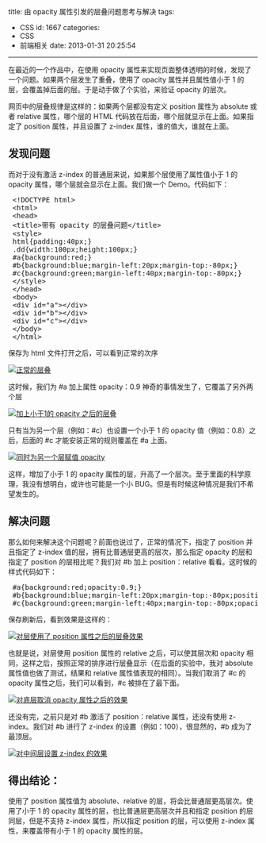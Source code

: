 title: 由 opacity 属性引发的层叠问题思考与解决
tags:

- CSS
  id: 1667
  categories:
- CSS
- 前端相关
  date: 2013-01-31 20:25:54

---

在最近的一个作品中，在使用 opacity 属性来实现页面整体透明的时候，发现了一个问题。如果两个层发生了重叠，使用了 opacity 属性并且属性值小于 1 的层，会覆盖掉后面的层。于是动手做了个实验，来验证 opacity 的层次。

网页中的层叠规律是这样的：如果两个层都没有定义 position 属性为 absolute 或者 relative 属性，哪个层的 HTML 代码放在后面，哪个层就显示在上面。如果指定了 position 属性，并且设置了 z-index 属性，谁的值大，谁就在上面。

## 发现问题

而对于没有激活 z-index 的普通层来说，如果那个层使用了属性值小于 1 的 opacity 属性，哪个层就会显示在上面。我们做一个 Demo。代码如下：

<pre> &lt;!DOCTYPE html&gt;
 &lt;html&gt;
 &lt;head&gt;
 &lt;title&gt;带有 opacity 的层叠问题&lt;/title&gt;
 &lt;style&gt;
 html{padding:40px;}
 .dd{width:100px;height:100px;}
 #a{background:red;}
 #b{background:blue;margin-left:20px;margin-top:-80px;}
 #c{background:green;margin-left:40px;margin-top:-80px;}
 &lt;/style&gt;
 &lt;/head&gt;
 &lt;body&gt;
 &lt;div id="a"&gt;&lt;/div&gt;
 &lt;div id="b"&gt;&lt;/div&gt;
 &lt;div id="c"&gt;&lt;/div&gt;
 &lt;/body&gt;
 &lt;/html&gt;</pre>

保存为 html 文件打开之后，可以看到正常的次序

[![正常的层叠](https://qxzm-cdn.sapi.work/blog/2013/02/1667/opacity0.png)](https://qxzm-cdn.sapi.work/blog/2013/02/1667/opacity0.png)

这时候，我们为 #a 加上属性 opacity：0.9 神奇的事情发生了，它覆盖了另外两个层

[![加上小于1的 opacity 之后的层叠](https://qxzm-cdn.sapi.work/blog/2013/02/1667/opacity1.png)](https://qxzm-cdn.sapi.work/blog/2013/02/1667/opacity1.png)

只有当为另一个层（例如：#c）也设置一个小于 1 的 opacity 值（例如：0.8）之后，后面的 #c 才能安装正常的规则覆盖在 #a 上面。

[![同时为另一个层赋值 opacity](https://qxzm-cdn.sapi.work/blog/2013/02/1667/opacity2.png)](https://qxzm-cdn.sapi.work/blog/2013/02/1667/opacity2.png)

这样，增加了小于 1 的 opacity 属性的层，升高了一个层次。至于里面的科学原理，我没有想明白，或许也可能是一个小 BUG。但是有时候这种情况是我们不希望发生的。

## 解决问题

那么如何来解决这个问题呢？前面也说过了，正常的情况下，指定了 position 并且指定了 z-index 值的层，拥有比普通层更高的层次，那么指定 opacity 的层和指定了 position 的层相比呢？我们对 #b 加上 position：relative 看看。这时候的样式代码如下：

<pre> #a{background:red;opacity:0.9;}
 #b{background:blue;margin-left:20px;margin-top:-80px;position:relative;}
 #c{background:green;margin-left:40px;margin-top:-80px;opacity:0.8;}</pre>

保存刷新后，看到效果是这样的：

[![对层使用了 position 属性之后的层叠效果](https://qxzm-cdn.sapi.work/blog/2013/02/1667/opacity3.png)](https://qxzm-cdn.sapi.work/blog/2013/02/1667/opacity3.png)

也就是说，对层使用 position 属性的 relative 之后，可以使其层次和 opacity 相同，这样之后，按照正常的排序进行层叠显示（在后面的实验中，我对 absolute 属性值也做了测试，结果和 relative 属性值表现的相同）。当我们取消了 #c 的 opacity 属性之后，我们可以看到，#c 被排在了最下面。

[![对底层取消 opacity 属性之后的效果](https://qxzm-cdn.sapi.work/blog/2013/02/1667/opacity4.png)](https://qxzm-cdn.sapi.work/blog/2013/02/1667/opacity4.png)

还没有完，之前只是对 #b 激活了 position：relative 属性，还没有使用 z-index。我们对 #b 进行了 z-index 的设置（例如：100），很显然的，#b 成为了最顶层。

[![对中间层设置 z-index 的效果](https://qxzm-cdn.sapi.work/blog/2013/02/1667/opacity5.png)](https://qxzm-cdn.sapi.work/blog/2013/02/1667/opacity5.png)

## 得出结论：

使用了 position 属性值为 absolute、relative 的层，将会比普通层更高层次。使用了小于 1 的 opacity 属性的层，也比普通层更高层次并且和指定 position 的层同层，但是不支持 z-index 属性，所以指定 position 的层，可以使用 z-index 属性，来覆盖带有小于 1 的 opacity 属性的层。
